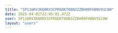```yaml
---
title: "SP116RV3KQ0RV3CPR6DKT08N3ZZBH09FH8NV91C8W"
date: 2025-04-02T22:05:01.472Z
user: SP116RV3KQ0RV3CPR6DKT08N3ZZBH09FH8NV91C8W
layout: "users"
---
```

    